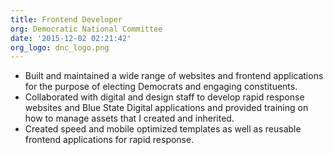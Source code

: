 ```yaml
---
title: Frontend Developer
org: Democratic National Committee
date: '2015-12-02 02:21:42'
org_logo: dnc_logo.png
---
```


* Built and maintained a wide range of websites and frontend applications for the purpose of electing Democrats and engaging constituents.
* Collaborated with digital and design staff to develop rapid response websites and Blue State Digital applications and provided training on how to manage assets that I created and inherited.
* Created speed and mobile optimized templates as well as reusable frontend applications for rapid response.

